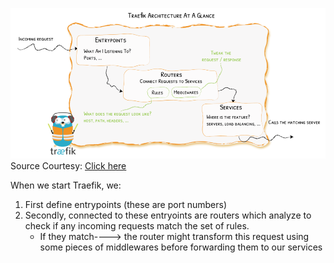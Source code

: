 
![alt text](https://github.com/dikshita-git/RP_Ingress_security-IPv4_and_IPv6/blob/main/Page_images/Traefik_as_loadbalancer.PNG)
             Source Courtesy: <a href="https://doc.traefik.io/traefik/routing/overview/">Click here</a>

When we start Traefik, we:
1. First define entrypoints (these are port numbers)
2. Secondly, connected to these entryoints are routers which analyze to check if any incoming requests match the set of rules.
      - If they match----> the router might transform this request using some pieces of middlewares before forwarding them to our services 
      
